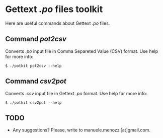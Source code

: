 Gettext _.po_ files toolkit
========================

Here are useful commands about Gettext _.po_ files.

Command _pot2csv_
-----------------
Converts _.po_ input file in Comma Separeted Value (CSV) format. Use help for more info:

	$ ./potkit pot2csv --help

Command _csv2pot_
-----------------
Converts _.csv_ input file in Gettext _.po_ format. Use help for more info:

	$ ./potkit csv2pot --help
	
TODO
----
* Any suggestions? Please, write to manuele.menozzi[at]gmail.com.